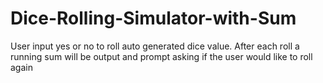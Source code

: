 # Dice-Rolling-Simulator-with-Sum
User input yes or no to roll auto generated dice value. After each roll a running sum will be output and prompt asking if the user would like to roll again
